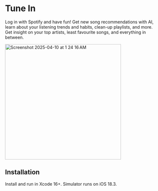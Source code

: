 # Tune In

Log in with Spotify and have fun! Get new song recommendations with AI, learn about your listening trends and habits, clean-up playlists, and more. Get insight on your top artists, least favourite songs, and everything in between.

<img width="381" alt="Screenshot 2025-04-10 at 1 24 16 AM" src="https://github.com/user-attachments/assets/427f3c46-8cbd-4644-9b6f-24bbc17c2e1f" />

## Installation

Install and run in Xcode 16+. Simulator runs on iOS 18.3.
